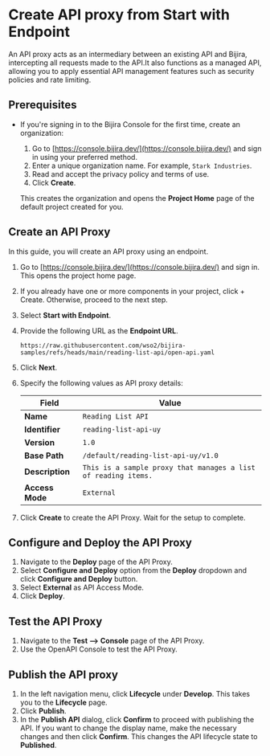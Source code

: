 # Create API proxy from Start with Endpoint

An API proxy acts as an intermediary between an existing API and Bijira, intercepting all requests made to the API.It also functions as a managed API, allowing you to apply essential API management features such as security policies and rate limiting.

## Prerequisites

- If you're signing in to the Bijira Console for the first time, create an organization:
    1. Go to [https://console.bijira.dev/](https://console.bijira.dev/) and sign in using your preferred method.
    2. Enter a unique organization name. For example, `Stark Industries`.
    3. Read and accept the privacy policy and terms of use.
    4. Click **Create**.

  This creates the organization and opens the **Project Home** page of the default project created for you.

## Create an API Proxy

In this guide, you will create an API proxy using an endpoint.

1. Go to [https://console.bijira.dev/](https://console.bijira.dev/) and sign in. This opens the project home page.
2. If you already have one or more components in your project, click + Create. Otherwise, proceed to the next step.
3. Select **Start with Endpoint**.
4. Provide the following URL as the **Endpoint URL**.

   ```
   https://raw.githubusercontent.com/wso2/bijira-samples/refs/heads/main/reading-list-api/open-api.yaml
   ```

5. Click **Next**.
6. Specify the following values as API proxy details:

    | **Field**       | **Value**                                  |
    |-----------------|--------------------------------------------|
    | **Name**     | `Reading List API`                            |
    | **Identifier**     | `reading-list-api-uy`                   |
    | **Version**     | `1.0`                                      |
    | **Base Path**     | `/default/reading-list-api-uy/v1.0`      |
    | **Description**      | `This is a sample proxy that manages a list of reading items.` |
    | **Access Mode**      | `External` |

7. Click **Create** to create the API Proxy. Wait for the setup to complete.

## Configure and Deploy the API Proxy

1. Navigate to the **Deploy** page of the API Proxy.
2. Select **Configure and Deploy** option from the **Deploy** dropdown and click **Configure and Deploy** button.
3. Select **External** as API Access Mode.
4. Click **Deploy**.

## Test the API Proxy

1. Navigate to the **Test --> Console** page of the API Proxy.
2. Use the OpenAPI Console to test the API Proxy.

## Publish the API proxy

1. In the left navigation menu, click **Lifecycle** under **Develop**. This takes you to the **Lifecycle** page.
2. Click **Publish**.
3. In the **Publish API** dialog, click **Confirm** to proceed with publishing the API. If you want to change the display name, make the necessary changes and then click **Confirm**. This changes the API lifecycle state to **Published**.
